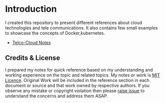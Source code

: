 # Introduction

I created this repository to present different references about cloud technologies and  tele communications. It also contains few small examples to showcase the concepts of Docker,kubernetes.


* [Telco-Cloud Notes](./telco-cloud/intro.md)

## Credits & License

 I prepared my notes for quick reference based on my understanding and working experience on the topic and related topics. My notes or work is [MIT Licence](./LICENSE).
 Original Work will be included in the reference section in each document or source and that work owned by respective authors.
 If you observe any mistake or copyright violation then please [raise issue](../../issues) to understand the concerns and address them ASAP.